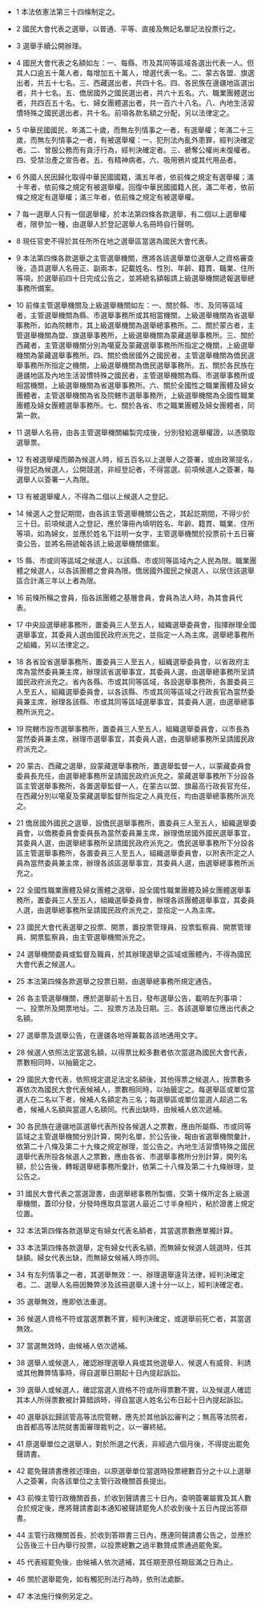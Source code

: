 * 1 本法依憲法第三十四條制定之。

* 2 國民大會代表之選舉，以普通、平等、直接及無記名單記法投票行之。

* 3 選舉手續公開辦理。

* 4 國民大會代表之名額如左：一、每縣、市及其同等區域各選出代表一人。但其人口逾五十萬人者，每增加五十萬人，增選代表一名。二、蒙古各盟、旗選出者，共五十七名。三、西藏選出者，共四十名。四、各民族在邊疆地區選出者，共十七名。五、僑居國外之國民選出者，共六十五名。六、職業團體選出者，共四百五十名。七、婦女團體選出者，共一百六十八名。八、內地生活習慣特殊之國民選出者，共十名。前項各款名額之分配，另以法律定之。

* 5 中華民國國民，年滿二十歲，而無左列情事之一者，有選舉權；年滿二十三歲，而無左列情事之一者，有被選舉權：一、犯刑法內亂外患罪，經判決確定者。二、曾服公務而有貪汙行為，經判決確定者。三、褫奪公權尚未復權者。四、受禁治產之宣告者。五、有精神病者。六、吸用鴉片或其代用品者。

* 6 外國人民因歸化取得中華民國國籍，滿五年者，依前條之規定有選舉權；滿十年者，依前條之規定有被選舉權。回復中華民國國籍人民，滿二年者，依前條之規定有選舉權；滿三年者，依前條之規定有被選舉權。

* 7 每一選舉人只有一個選舉權，於本法第四條各款選舉，有二個以上選舉權者，限參加一種，由選舉人於登記選舉人名冊時自行聲明。

* 8 現任官吏不得於其任所所在地之選舉區當選為國民大會代表。

* 9 本法第四條各款選舉之主管選舉機關，應將各該選舉單位選舉人之資格審查後，造具選舉人名冊正、副兩本，記載姓名、性別、年齡、籍貫、職業、住所等項，於選舉前四十日完成公告之，並將總名額報請上級選舉機關遞報選舉總事務所備案。

* 10 前條主管選舉機關及上級選舉機關如左：一、關於縣、市、及同等區域者，主管選舉機關為縣、市選舉事務所或其相當機關，上級選舉機關為省選舉事務所，如為院轄市，其上級選舉機關為選舉總事務所。二、關於蒙古者，主管選舉機關為盟、旗選舉事務所，上級選舉機關為蒙藏選舉事務所。三、關於西藏者，主管選舉機關分別為噶夏及蒙藏選舉事務所所指定之機關，上級選舉機關為蒙藏選舉事務所。四、關於僑居國外之國民者，主管選舉機關為僑民選舉事務所所指定之機關，上級選舉機關為僑民選舉事務所。五、關於各民族在邊疆地區及內地生活習慣特殊之國民者，主管選舉機關為縣、市選舉事務所或相當機關，上級選舉機關為省選舉事務所。六、關於全國性之職業團體及婦女團體者，主管選舉機關為省及院轄市選舉事務所，上級選舉機關為全國性職業團體及婦女團體選舉事務所。七、關於各省、市之職業團體及婦女團體者，同第一款。

* 11 選舉人名冊，由各主管選舉機關編製完成後，分別發給選舉權證，以憑領取選舉票。

* 12 有被選舉權而願為候選人時，經五百名以上選舉人之簽署，或由政黨提名，得登記為候選人，公開競選，非經登記者，不得當選。前項候選人之簽署，每選舉人以簽署一人為限。

* 13 有被選舉權人，不得為二個以上候選人之登記。

* 14 候選人之登記期間，由各該主管選舉機關公告之，其起訖期間，不得少於三十日。前項候選人之登記，應於簿冊內填明姓名、年齡、籍貫、職業、住所等項，如為婦女，並應於姓名下註明一女字，主管選舉機關於投票前十五日審查公告，並將名冊遞報各該上級選舉機關備案。

* 15 縣、市或同等區域之候選人，以該縣、市或同等區域內之人民為限。職業團體之候選人，以各該團體之會員為限。僑居國外國民之候選人，以居住該選舉區合計滿三年以上者為限。

* 16 前條所稱之會員，指各該團體之基層會員，會員為法人時，為其會員代表。

* 17 中央設選舉總事務所，置委員三人至五人，組織選舉委員會，指揮辦理全國選舉事宜，其委員人選由國民政府派充之，並指定一人為主席。選舉總事務所之組織，另以法律定之。

* 18 各省設省選舉事務所，置委員三人至五人，組織選舉委員會，以省政府主席為當然委員兼主席，辦理該省選舉事宜，其委員人選，由選舉總事務所呈請國民政府派充之。省內各縣、市或其同等區域，各設選舉事務所，各置委員三人至五人，組織選舉委員會，以各該縣、市或其同等區域之行政長官為當然委員兼主席，辦理各該縣、市或其同等區域選舉事宜，其委員人選，由選舉總事務所派充之。

* 19 院轄市設市選舉事務所，置委員三人至五人，組織選舉委員會，以市長為當然委員兼主席，辦理市選舉事宜，其委員人選，由選舉總事務所呈請國民政府派充之。

* 20 蒙古、西藏之選舉，設蒙藏選舉事務所，置選舉監督一人，以蒙藏委員會委員長充任，由選舉總事務所呈請國民政府派充之。蒙藏選舉事務所下分設各區主管選舉事務所，各置選舉監督一人，在蒙古以盟、旗最高行政長官充任，在西藏分別以噶夏及蒙藏選舉監督所指定之人員充任，均由選舉總事務所派充之。

* 21 僑居國外國民之選舉，設僑民選舉事務所，置委員三人至五人，組織選舉委員會，以僑務委員會委員長為當然委員兼主席，辦理僑居國外國民選舉事宜，其委員人選，由選舉總事務所呈請國民政府派充之。僑民選舉事務所下分設各區主管選舉事務所，各置委員三人至五人，組織選舉委員會，以附表所定之人員為當然委員兼主席，辦理各該區選舉事宜，其委員人選，由選舉總事務所派充之。

* 22 全國性職業團體及婦女團體之選舉，設全國性職業團體及婦女團體選舉事務所，置委員三人至五人，組織選舉委員會，辦理各該團體選舉事宜，其委員人選，由選舉總事務所呈請國民政府派充之，並指定一人為主席。

* 23 國民大會代表選舉之投票、開票，置投票管理員、投票監察員、開票管理員、開票監察員，由主管選舉機關派充之。

* 24 選舉機關委員或監督及職員，於其辦理選舉之區域或團體內，不得為國民大會代表之候選人。

* 25 本法第四條各款選舉之投票日期，由選舉總事務所規定通告。

* 26 各主管選舉機關，應於選舉前十五日，發布選舉公告，載明左列事項：一、投票所及開票地址。二、投票方法及日期。三、各該選舉單位應出代表之名額。

* 27 選舉票及選舉公告，在邊疆各地得兼載各該地通用文字。

* 28 候選人依照法定當選名額，以得票比較多數者依次當選為國民大會代表，票數相同時，以抽籤定之。

* 29 國民大會代表，依照規定選足法定名額後，其他得票之候選人，按票數多寡依次為國民大會代表候補人，票數相同時，以抽籤定之。每選舉區或單位當選人在二名以下者，候補人名額定為三名；每選舉區或單位當選人超過二名者，候補人名額與當選人名額同。代表出缺時，由候補人依次遞補。

* 30 各民族在邊疆地區選舉代表所投各候選人之票數，應由所屬縣、市或同等區域之主管選舉機關分別計算，開列名單，於公告後，報由省選舉機關彙計，依第二十八條及第二十九條之規定辦理，並公告之。內地生活習慣特殊之國民選舉代表所投各候選人之票數，應由各省、市選舉事務所分別計算，開列名額，於公告後，轉報選舉總事務所彙計，依第二十八條及第二十九條辦理，並公告之。

* 31 國民大會代表之當選證書，由選舉總事務所製備，交第十條所定各上級選舉機關，蓋印分發，分發時應取具當選人最近二寸半身相片，粘於證書上規定位置。

* 32 本法第四條各款選舉定有婦女代表名額者，其當選票數應單獨計算。

* 33 本法第四條各款選舉，定有婦女代表名額，而無婦女候選人競選時，任其缺額。婦女代表出缺，而無婦女候補人時亦同。

* 34 有左列情事之一者，其選舉無效：一、辦理選舉違背法律，經判決確定者。二、選舉人名冊因舞弊涉及該冊選舉人達十分一以上，經判決確定者。

* 35 選舉無效，應即依法重選。

* 36 候選人資格不符或當選票數不實，經判決確定，或選舉前死亡者，其當選無效。

* 37 當選無效時，由候補人依次遞補。

* 38 選舉人或候選人，確認辦理選舉人員或其他選舉人、候選人有威脅、利誘或其他舞弊情事時，得自選舉日期起十日內提起訴訟。

* 39 選舉人或候選人，確認當選人資格不符或所得票數不實，以及候選人確認其本人所得票數被計算錯誤時，得自當選人姓名公布日起十日內提起訴訟。

* 40 選舉訴訟歸該管高等法院管轄，應先於其他訴訟審判之；無高等法院者，由首都高等法院就書面審理裁判之，以一審終結。

* 41 原選舉單位之選舉人，對於所選之代表，非經過六個月後，不得提出罷免聲請書。

* 42 罷免聲請書應敘述理由，以原選舉單位當選時投票總數百分之十以上選舉人之簽署，向各該單位之主管行政機關首長提出。

* 43 前條主管行政機關首長，於收到聲請書三十日內，查明簽署屬實及其人數合於規定後，應將聲請書副本通知被聲請罷免人於收到後十五日內提出答辯書。

* 44 主管行政機關首長，於收到答辯書三日內，應連同聲請書公告之，並應於公告後三十日內舉行投票，以投票總數之過半數贊成票通過罷免案。

* 45 代表經罷免後，由候補人依次遞補，其任期至原任期屆滿之日為止。

* 46 關於選舉罷免，如有觸犯刑法行為時，依刑法處斷。

* 47 本法施行條例另定之。

